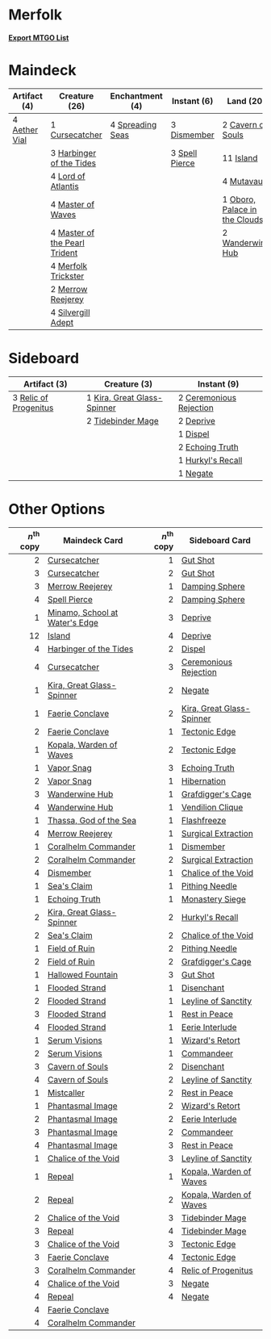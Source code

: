 # Merfolk

#### [Export MTGO List](../collection/Merfolk/Merfolk.txt)
# Maindeck

|                                      Artifact (4)                                      |                                             Creature (26)                                              |                                      Enchantment (4)                                      |                                       Instant (6)                                       |                                               Land (20)                                               |
|----------------------------------------------------------------------------------------|--------------------------------------------------------------------------------------------------------|-------------------------------------------------------------------------------------------|-----------------------------------------------------------------------------------------|-------------------------------------------------------------------------------------------------------|
|4 [Aether Vial](http://gatherer.wizards.com/Pages/Card/Details.aspx?multiverseid=370514)|1 [Cursecatcher](http://gatherer.wizards.com/Pages/Card/Details.aspx?multiverseid=442042)               |4 [Spreading Seas](http://gatherer.wizards.com/Pages/Card/Details.aspx?multiverseid=190405)|3 [Dismember](http://gatherer.wizards.com/Pages/Card/Details.aspx?multiverseid=397830)   |2 [Cavern of Souls](http://gatherer.wizards.com/Pages/Card/Details.aspx?multiverseid=426057)           |
|                                                                                        |3 [Harbinger of the Tides](http://gatherer.wizards.com/Pages/Card/Details.aspx?multiverseid=438447)     |                                                                                           |3 [Spell Pierce](http://gatherer.wizards.com/Pages/Card/Details.aspx?multiverseid=425876)|11 [Island](http://gatherer.wizards.com/Pages/Card/Details.aspx?multiverseid=439602)                   |
|                                                                                        |4 [Lord of Atlantis](http://gatherer.wizards.com/Pages/Card/Details.aspx?multiverseid=106642)           |                                                                                           |                                                                                         |4 [Mutavault](http://gatherer.wizards.com/Pages/Card/Details.aspx?multiverseid=152724)                 |
|                                                                                        |4 [Master of Waves](http://gatherer.wizards.com/Pages/Card/Details.aspx?multiverseid=438441)            |                                                                                           |                                                                                         |1 [Oboro, Palace in the Clouds](http://gatherer.wizards.com/Pages/Card/Details.aspx?multiverseid=74206)|
|                                                                                        |4 [Master of the Pearl Trident](http://gatherer.wizards.com/Pages/Card/Details.aspx?multiverseid=438449)|                                                                                           |                                                                                         |2 [Wanderwine Hub](http://gatherer.wizards.com/Pages/Card/Details.aspx?multiverseid=153456)            |
|                                                                                        |4 [Merfolk Trickster](http://gatherer.wizards.com/Pages/Card/Details.aspx?multiverseid=442944)          |                                                                                           |                                                                                         |                                                                                                       |
|                                                                                        |2 [Merrow Reejerey](http://gatherer.wizards.com/Pages/Card/Details.aspx?multiverseid=438453)            |                                                                                           |                                                                                         |                                                                                                       |
|                                                                                        |4 [Silvergill Adept](http://gatherer.wizards.com/Pages/Card/Details.aspx?multiverseid=439710)           |                                                                                           |                                                                                         |                                                                                                       |


# Sideboard

|                                          Artifact (3)                                          |                                             Creature (3)                                             |                                           Instant (9)                                            |
|------------------------------------------------------------------------------------------------|------------------------------------------------------------------------------------------------------|--------------------------------------------------------------------------------------------------|
|3 [Relic of Progenitus](http://gatherer.wizards.com/Pages/Card/Details.aspx?multiverseid=205326)|1 [Kira, Great Glass-Spinner](http://gatherer.wizards.com/Pages/Card/Details.aspx?multiverseid=370349)|2 [Ceremonious Rejection](http://gatherer.wizards.com/Pages/Card/Details.aspx?multiverseid=417613)|
|                                                                                                |2 [Tidebinder Mage](http://gatherer.wizards.com/Pages/Card/Details.aspx?multiverseid=438462)          |2 [Deprive](http://gatherer.wizards.com/Pages/Card/Details.aspx?multiverseid=193519)              |
|                                                                                                |                                                                                                      |1 [Dispel](http://gatherer.wizards.com/Pages/Card/Details.aspx?multiverseid=201562)               |
|                                                                                                |                                                                                                      |2 [Echoing Truth](http://gatherer.wizards.com/Pages/Card/Details.aspx?multiverseid=370394)        |
|                                                                                                |                                                                                                      |1 [Hurkyl's Recall](http://gatherer.wizards.com/Pages/Card/Details.aspx?multiverseid=397868)      |
|                                                                                                |                                                                                                      |1 [Negate](http://gatherer.wizards.com/Pages/Card/Details.aspx?multiverseid=447135)               |


# Other Options

|*n*<sup>th</sup> copy|                                             Maindeck Card                                              |*n*<sup>th</sup> copy|                                           Sideboard Card                                           |
|--------------------:|--------------------------------------------------------------------------------------------------------|--------------------:|----------------------------------------------------------------------------------------------------|
|                    2|[Cursecatcher](http://gatherer.wizards.com/Pages/Card/Details.aspx?multiverseid=442042)                 |                    1|[Gut Shot](http://gatherer.wizards.com/Pages/Card/Details.aspx?multiverseid=397673)                 |
|                    3|[Cursecatcher](http://gatherer.wizards.com/Pages/Card/Details.aspx?multiverseid=442042)                 |                    2|[Gut Shot](http://gatherer.wizards.com/Pages/Card/Details.aspx?multiverseid=397673)                 |
|                    3|[Merrow Reejerey](http://gatherer.wizards.com/Pages/Card/Details.aspx?multiverseid=438453)              |                    1|[Damping Sphere](http://gatherer.wizards.com/Pages/Card/Details.aspx?multiverseid=443101)           |
|                    4|[Spell Pierce](http://gatherer.wizards.com/Pages/Card/Details.aspx?multiverseid=425876)                 |                    2|[Damping Sphere](http://gatherer.wizards.com/Pages/Card/Details.aspx?multiverseid=443101)           |
|                    1|[Minamo, School at Water's Edge](http://gatherer.wizards.com/Pages/Card/Details.aspx?multiverseid=79179)|                    3|[Deprive](http://gatherer.wizards.com/Pages/Card/Details.aspx?multiverseid=193519)                  |
|                   12|[Island](http://gatherer.wizards.com/Pages/Card/Details.aspx?multiverseid=439602)                       |                    4|[Deprive](http://gatherer.wizards.com/Pages/Card/Details.aspx?multiverseid=193519)                  |
|                    4|[Harbinger of the Tides](http://gatherer.wizards.com/Pages/Card/Details.aspx?multiverseid=438447)       |                    2|[Dispel](http://gatherer.wizards.com/Pages/Card/Details.aspx?multiverseid=201562)                   |
|                    4|[Cursecatcher](http://gatherer.wizards.com/Pages/Card/Details.aspx?multiverseid=442042)                 |                    3|[Ceremonious Rejection](http://gatherer.wizards.com/Pages/Card/Details.aspx?multiverseid=417613)    |
|                    1|[Kira, Great Glass-Spinner](http://gatherer.wizards.com/Pages/Card/Details.aspx?multiverseid=370349)    |                    2|[Negate](http://gatherer.wizards.com/Pages/Card/Details.aspx?multiverseid=447135)                   |
|                    1|[Faerie Conclave](http://gatherer.wizards.com/Pages/Card/Details.aspx?multiverseid=430467)              |                    2|[Kira, Great Glass-Spinner](http://gatherer.wizards.com/Pages/Card/Details.aspx?multiverseid=370349)|
|                    2|[Faerie Conclave](http://gatherer.wizards.com/Pages/Card/Details.aspx?multiverseid=430467)              |                    1|[Tectonic Edge](http://gatherer.wizards.com/Pages/Card/Details.aspx?multiverseid=409575)            |
|                    1|[Kopala, Warden of Waves](http://gatherer.wizards.com/Pages/Card/Details.aspx?multiverseid=435213)      |                    2|[Tectonic Edge](http://gatherer.wizards.com/Pages/Card/Details.aspx?multiverseid=409575)            |
|                    1|[Vapor Snag](http://gatherer.wizards.com/Pages/Card/Details.aspx?multiverseid=397738)                   |                    3|[Echoing Truth](http://gatherer.wizards.com/Pages/Card/Details.aspx?multiverseid=370394)            |
|                    2|[Vapor Snag](http://gatherer.wizards.com/Pages/Card/Details.aspx?multiverseid=397738)                   |                    1|[Hibernation](http://gatherer.wizards.com/Pages/Card/Details.aspx?multiverseid=5674)                |
|                    3|[Wanderwine Hub](http://gatherer.wizards.com/Pages/Card/Details.aspx?multiverseid=153456)               |                    1|[Grafdigger's Cage](http://gatherer.wizards.com/Pages/Card/Details.aspx?multiverseid=426046)        |
|                    4|[Wanderwine Hub](http://gatherer.wizards.com/Pages/Card/Details.aspx?multiverseid=153456)               |                    1|[Vendilion Clique](http://gatherer.wizards.com/Pages/Card/Details.aspx?multiverseid=370390)         |
|                    1|[Thassa, God of the Sea](http://gatherer.wizards.com/Pages/Card/Details.aspx?multiverseid=373535)       |                    1|[Flashfreeze](http://gatherer.wizards.com/Pages/Card/Details.aspx?multiverseid=397775)              |
|                    4|[Merrow Reejerey](http://gatherer.wizards.com/Pages/Card/Details.aspx?multiverseid=438453)              |                    1|[Surgical Extraction](http://gatherer.wizards.com/Pages/Card/Details.aspx?multiverseid=397706)      |
|                    1|[Coralhelm Commander](http://gatherer.wizards.com/Pages/Card/Details.aspx?multiverseid=193651)          |                    1|[Dismember](http://gatherer.wizards.com/Pages/Card/Details.aspx?multiverseid=397830)                |
|                    2|[Coralhelm Commander](http://gatherer.wizards.com/Pages/Card/Details.aspx?multiverseid=193651)          |                    2|[Surgical Extraction](http://gatherer.wizards.com/Pages/Card/Details.aspx?multiverseid=397706)      |
|                    4|[Dismember](http://gatherer.wizards.com/Pages/Card/Details.aspx?multiverseid=397830)                    |                    1|[Chalice of the Void](http://gatherer.wizards.com/Pages/Card/Details.aspx?multiverseid=370411)      |
|                    1|[Sea's Claim](http://gatherer.wizards.com/Pages/Card/Details.aspx?multiverseid=39446)                   |                    1|[Pithing Needle](http://gatherer.wizards.com/Pages/Card/Details.aspx?multiverseid=425815)           |
|                    1|[Echoing Truth](http://gatherer.wizards.com/Pages/Card/Details.aspx?multiverseid=370394)                |                    1|[Monastery Siege](http://gatherer.wizards.com/Pages/Card/Details.aspx?multiverseid=433020)          |
|                    2|[Kira, Great Glass-Spinner](http://gatherer.wizards.com/Pages/Card/Details.aspx?multiverseid=370349)    |                    2|[Hurkyl's Recall](http://gatherer.wizards.com/Pages/Card/Details.aspx?multiverseid=397868)          |
|                    2|[Sea's Claim](http://gatherer.wizards.com/Pages/Card/Details.aspx?multiverseid=39446)                   |                    2|[Chalice of the Void](http://gatherer.wizards.com/Pages/Card/Details.aspx?multiverseid=370411)      |
|                    1|[Field of Ruin](http://gatherer.wizards.com/Pages/Card/Details.aspx?multiverseid=435415)                |                    2|[Pithing Needle](http://gatherer.wizards.com/Pages/Card/Details.aspx?multiverseid=425815)           |
|                    2|[Field of Ruin](http://gatherer.wizards.com/Pages/Card/Details.aspx?multiverseid=435415)                |                    2|[Grafdigger's Cage](http://gatherer.wizards.com/Pages/Card/Details.aspx?multiverseid=426046)        |
|                    1|[Hallowed Fountain](http://gatherer.wizards.com/Pages/Card/Details.aspx?multiverseid=405100)            |                    3|[Gut Shot](http://gatherer.wizards.com/Pages/Card/Details.aspx?multiverseid=397673)                 |
|                    1|[Flooded Strand](http://gatherer.wizards.com/Pages/Card/Details.aspx?multiverseid=405098)               |                    1|[Disenchant](http://gatherer.wizards.com/Pages/Card/Details.aspx?multiverseid=201162)               |
|                    2|[Flooded Strand](http://gatherer.wizards.com/Pages/Card/Details.aspx?multiverseid=405098)               |                    1|[Leyline of Sanctity](http://gatherer.wizards.com/Pages/Card/Details.aspx?multiverseid=397677)      |
|                    3|[Flooded Strand](http://gatherer.wizards.com/Pages/Card/Details.aspx?multiverseid=405098)               |                    1|[Rest in Peace](http://gatherer.wizards.com/Pages/Card/Details.aspx?multiverseid=442021)            |
|                    4|[Flooded Strand](http://gatherer.wizards.com/Pages/Card/Details.aspx?multiverseid=405098)               |                    1|[Eerie Interlude](http://gatherer.wizards.com/Pages/Card/Details.aspx?multiverseid=409584)          |
|                    1|[Serum Visions](http://gatherer.wizards.com/Pages/Card/Details.aspx?multiverseid=425874)                |                    1|[Wizard's Retort](http://gatherer.wizards.com/Pages/Card/Details.aspx?multiverseid=442963)          |
|                    2|[Serum Visions](http://gatherer.wizards.com/Pages/Card/Details.aspx?multiverseid=425874)                |                    1|[Commandeer](http://gatherer.wizards.com/Pages/Card/Details.aspx?multiverseid=121243)               |
|                    3|[Cavern of Souls](http://gatherer.wizards.com/Pages/Card/Details.aspx?multiverseid=426057)              |                    2|[Disenchant](http://gatherer.wizards.com/Pages/Card/Details.aspx?multiverseid=201162)               |
|                    4|[Cavern of Souls](http://gatherer.wizards.com/Pages/Card/Details.aspx?multiverseid=426057)              |                    2|[Leyline of Sanctity](http://gatherer.wizards.com/Pages/Card/Details.aspx?multiverseid=397677)      |
|                    1|[Mistcaller](http://gatherer.wizards.com/Pages/Card/Details.aspx?multiverseid=447198)                   |                    2|[Rest in Peace](http://gatherer.wizards.com/Pages/Card/Details.aspx?multiverseid=442021)            |
|                    1|[Phantasmal Image](http://gatherer.wizards.com/Pages/Card/Details.aspx?multiverseid=425871)             |                    2|[Wizard's Retort](http://gatherer.wizards.com/Pages/Card/Details.aspx?multiverseid=442963)          |
|                    2|[Phantasmal Image](http://gatherer.wizards.com/Pages/Card/Details.aspx?multiverseid=425871)             |                    2|[Eerie Interlude](http://gatherer.wizards.com/Pages/Card/Details.aspx?multiverseid=409584)          |
|                    3|[Phantasmal Image](http://gatherer.wizards.com/Pages/Card/Details.aspx?multiverseid=425871)             |                    2|[Commandeer](http://gatherer.wizards.com/Pages/Card/Details.aspx?multiverseid=121243)               |
|                    4|[Phantasmal Image](http://gatherer.wizards.com/Pages/Card/Details.aspx?multiverseid=425871)             |                    3|[Rest in Peace](http://gatherer.wizards.com/Pages/Card/Details.aspx?multiverseid=442021)            |
|                    1|[Chalice of the Void](http://gatherer.wizards.com/Pages/Card/Details.aspx?multiverseid=370411)          |                    3|[Leyline of Sanctity](http://gatherer.wizards.com/Pages/Card/Details.aspx?multiverseid=397677)      |
|                    1|[Repeal](http://gatherer.wizards.com/Pages/Card/Details.aspx?multiverseid=397667)                       |                    1|[Kopala, Warden of Waves](http://gatherer.wizards.com/Pages/Card/Details.aspx?multiverseid=435213)  |
|                    2|[Repeal](http://gatherer.wizards.com/Pages/Card/Details.aspx?multiverseid=397667)                       |                    2|[Kopala, Warden of Waves](http://gatherer.wizards.com/Pages/Card/Details.aspx?multiverseid=435213)  |
|                    2|[Chalice of the Void](http://gatherer.wizards.com/Pages/Card/Details.aspx?multiverseid=370411)          |                    3|[Tidebinder Mage](http://gatherer.wizards.com/Pages/Card/Details.aspx?multiverseid=438462)          |
|                    3|[Repeal](http://gatherer.wizards.com/Pages/Card/Details.aspx?multiverseid=397667)                       |                    4|[Tidebinder Mage](http://gatherer.wizards.com/Pages/Card/Details.aspx?multiverseid=438462)          |
|                    3|[Chalice of the Void](http://gatherer.wizards.com/Pages/Card/Details.aspx?multiverseid=370411)          |                    3|[Tectonic Edge](http://gatherer.wizards.com/Pages/Card/Details.aspx?multiverseid=409575)            |
|                    3|[Faerie Conclave](http://gatherer.wizards.com/Pages/Card/Details.aspx?multiverseid=430467)              |                    4|[Tectonic Edge](http://gatherer.wizards.com/Pages/Card/Details.aspx?multiverseid=409575)            |
|                    3|[Coralhelm Commander](http://gatherer.wizards.com/Pages/Card/Details.aspx?multiverseid=193651)          |                    4|[Relic of Progenitus](http://gatherer.wizards.com/Pages/Card/Details.aspx?multiverseid=205326)      |
|                    4|[Chalice of the Void](http://gatherer.wizards.com/Pages/Card/Details.aspx?multiverseid=370411)          |                    3|[Negate](http://gatherer.wizards.com/Pages/Card/Details.aspx?multiverseid=447135)                   |
|                    4|[Repeal](http://gatherer.wizards.com/Pages/Card/Details.aspx?multiverseid=397667)                       |                    4|[Negate](http://gatherer.wizards.com/Pages/Card/Details.aspx?multiverseid=447135)                   |
|                    4|[Faerie Conclave](http://gatherer.wizards.com/Pages/Card/Details.aspx?multiverseid=430467)              |                     |                                                                                                    |
|                    4|[Coralhelm Commander](http://gatherer.wizards.com/Pages/Card/Details.aspx?multiverseid=193651)          |                     |                                                                                                    |

